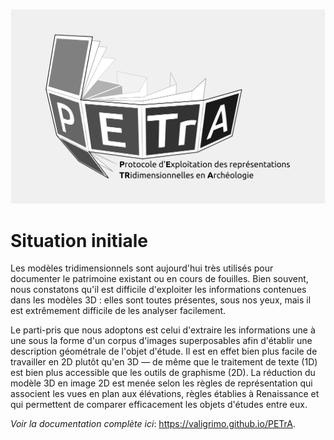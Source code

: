 ![PETrA Logo](https://raw.githubusercontent.com/valiGrimO/PETrA/main/docs/Home/logo.png)

# Situation initiale

Les modèles tridimensionnels sont aujourd'hui très utilisés pour documenter le patrimoine existant ou en cours de fouilles. Bien souvent, nous constatons qu'il est difficile d'exploiter les informations contenues dans les modèles 3D : elles sont toutes présentes, sous nos yeux, mais il est extrêmement difficile de les analyser facilement.

Le parti-pris que nous adoptons est celui d'extraire les informations une à une sous la forme d'un corpus d'images superposables afin d'établir une description géométrale de l'objet d'étude. Il est en effet bien plus facile de travailler en 2D plutôt qu'en 3D — de même que le traitement de texte (1D) est bien plus accessible que les outils de graphisme (2D). La réduction du modèle 3D en image 2D est menée selon les règles de représentation qui associent les vues en plan aux élévations, règles établies à Renaissance et qui permettent de comparer efficacement les objets d'études entre eux.

*Voir la documentation complète ici*: <https://valigrimo.github.io/PETrA>.